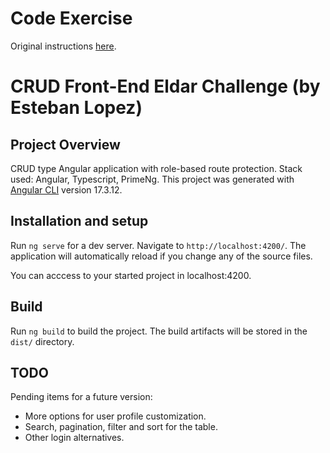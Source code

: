 # Code Exercise

Original instructions [here](https://s3.eu-central-1.amazonaws.com/eu.peopleforce.io/dv3wu9f4rerido51zgsaelv4b5ua?response-content-disposition=inline%3B%20filename%3D%22Challenge%20FrontEnd%20Ssr.pdf%22%3B%20filename%2A%3DUTF-8%27%27Challenge%2520FrontEnd%2520Ssr.pdf&response-content-type=application%2Fpdf&X-Amz-Algorithm=AWS4-HMAC-SHA256&X-Amz-Credential=AKIA4L5NWT3XV5H4MYNH%2F20241016%2Feu-central-1%2Fs3%2Faws4_request&X-Amz-Date=20241016T165556Z&X-Amz-Expires=3600&X-Amz-SignedHeaders=host&X-Amz-Signature=730e6f4e8515da690dc78b313a800a1f9fe31fce72e4fce6e9c031993c47b4f8).

# CRUD Front-End Eldar Challenge (by Esteban Lopez)

## Project Overview

CRUD type Angular application with role-based route protection.
Stack used: Angular, Typescript, PrimeNg.
This project was generated with [Angular CLI](https://github.com/angular/angular-cli) version 17.3.12.

## Installation and setup

Run `ng serve` for a dev server. Navigate to `http://localhost:4200/`. The application will automatically reload if you change any of the source files.

You can acccess to your started project in localhost:4200.

## Build

Run `ng build` to build the project. The build artifacts will be stored in the `dist/` directory.

## TODO

Pending items for a future version:
- More options for user profile customization.
- Search, pagination, filter and sort for the table.
- Other login alternatives.
